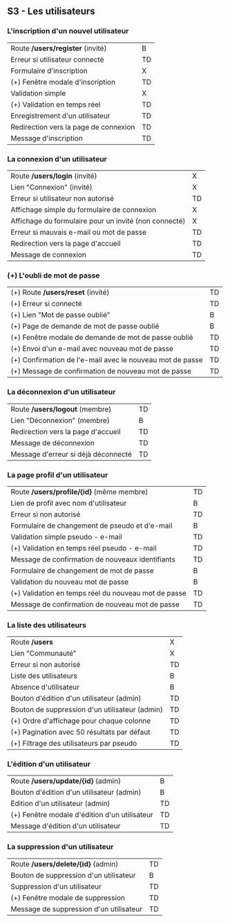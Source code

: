 ## S3 - Les utilisateurs

### L'inscription d'un nouvel utilisateur

|||
|-|-|
|Route **/users/register** (invité)|B|
|Erreur si utilisateur connecté|TD|
|Formulaire d'inscription|X|
|(+) Fenêtre modale d'inscription|TD|
|Validation simple|X|
|(+) Validation en temps réel|TD|
|Enregistrement d'un utilisateur|TD|
|Redirection vers la page de connexion|TD|
|Message d'inscription|TD|

### La connexion d'un utilisateur

|||
|-|-|
|Route **/users/login** (invité)|X|
|Lien "Connexion" (invité)|X|
|Erreur si utilisateur non autorisé|TD|
|Affichage simple du formulaire de connexion|X|
|Affichage du formulaire pour un invité (non connecté)|X|
|Erreur si mauvais e-mail ou mot de passe|TD|
|Redirection vers la page d'accueil|TD|
|Message de connexion|TD|

### (+) L'oubli de mot de passe

|||
|-|-|
|(+) Route **/users/reset** (invité)|TD|
|(+) Erreur si connecté|TD|
|(+) Lien "Mot de passe oublié"|B|
|(+) Page de demande de mot de passe oublié|B|
|(+) Fenêtre modale de demande de mot de passe oublié|TD|
|(+) Envoi d'un e-mail avec nouveau mot de passe|TD|
|(+) Confirmation de l'e-mail avec le nouveau mot de passe|TD|
|(+) Message de confirmation de nouveau mot de passe|TD|

### La déconnexion d'un utilisateur

|||
|-|-|
|Route **/users/logout** (membre)|TD|
|Lien "Déconnexion" (membre)|B|
|Redirection vers la page d'accueil|TD|
|Message de déconnexion|TD|
|Message d'erreur si déjà déconnecté|TD|

### La page profil d'un utilisateur

|||
|-|-|
|Route **/users/profile/{id}** (même membre)|TD|
|Lien de profil avec nom d'utilisateur|B|
|Erreur si non autorisé|TD|
|Formulaire de changement de pseudo et d'e-mail|B|
|Validation simple pseudo - e-mail|TD|
|(+) Validation en temps réel pseudo - e-mail|TD|
|Message de confirmation de nouveaux identifiants|TD|
|Formulaire de changement de mot de passe|B|
|Validation du nouveau mot de passe|B|
|(+) Validation en temps réel du nouveau mot de passe|TD|
|Message de confirmation de nouveau mot de passe|TD|

### La liste des utilisateurs

|||
|-|-|
|Route **/users**|X|
|Lien "Communauté"|X|
|Erreur si non autorisé|TD|
|Liste des utilisateurs|B|
|Absence d'utilisateur|B|
|Bouton d'édition d'un utilisateur (admin)|TD|
|Bouton de suppression d'un utilisateur (admin)|TD|
|(+) Ordre d'affichage pour chaque colonne|TD|
|(+) Pagination avec 50 résultats par défaut|TD|
|(+) Filtrage des utilisateurs par pseudo|TD|

### L'édition d'un utilisateur

|||
|-|-|
|Route **/users/update/{id}** (admin)|B|
|Bouton d'édition d'un utilisateur (admin)|B|
|Edition d'un utilisateur (admin)|TD|
|(+) Fenêtre modale d'édition d'un utilisateur|TD|
|Message d'édition d'un utilisateur|TD|

### La suppression d'un utilisateur

|||
|-|-|
|Route **/users/delete/{id}** (admin)|TD|
|Bouton de suppression d'un utilisateur|B|
|Suppression d'un utilisateur|TD|
|(+) Fenêtre modale de suppression|TD|
|Message de suppression d'un utilisateur|TD|